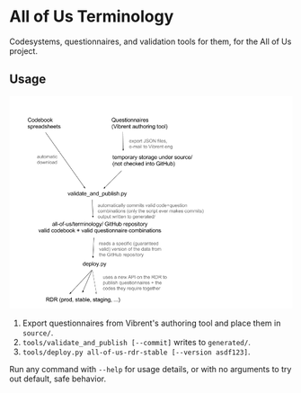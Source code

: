 # All of Us Terminology

Codesystems, questionnaires, and validation tools for them, for the All of Us
project.

## Usage

![workflow diagram](doc/overview.png)

1.  Export questionnaires from Vibrent's authoring tool and place them in
    `source/`.
1.  `tools/validate_and_publish [--commit]` writes to `generated/`.
1.  `tools/deploy.py all-of-us-rdr-stable [--version asdf123]`.

Run any command with `--help` for usage details, or with no arguments to try out
default, safe behavior.
